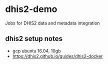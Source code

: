 # dhis2-demo

Jobs for DHIS2 data and metadata integration

## dhis2 setup notes

- gcp ubuntu 16.04, 10gb
- https://dhis2.github.io/guides/dhis2-docker
